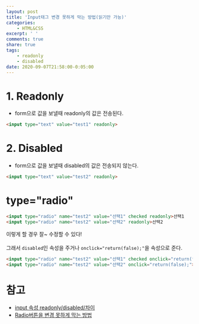```yaml
---
layout: post
title: 'Input태그 변경 못하게 막는 방법(읽기만 가능)'
categories:
    - HTML&CSS
excerpt: ' '
comments: true
share: true
tags:
    - readonly
    - disabled
date: 2020-09-07T21:58:00-0:05:00
---
```


# 1. Readonly
- form으로 값을 보낼때 readonly의 값은 전송된다.
```html
<input type="text" value="test1" readonly> 
```

# 2. Disabled
- form으로 값을 보낼때 disabled의 값은 전송되지 않는다.
```html
<input type="text" value="test2" readonly> 
```

# type="radio"
```html
<input type="radio" name="test2" value="선택1" checked readonly>선택1
<input type="radio" name="test2" value="선택2" readonly>선택2
```
이렇게 할 경우 잘~ 수정할 수 있다!
<br><br>
그래서 `disabled`인 속성을 주거나 `onclick="return(false);"`을 속성으로 준다.

```html
<input type="radio" name="test2" value="선택1" checked onclick="return(false);">선택1
<input type="radio" name="test2" value="선택2" onclick="return(false);">선택2
```


# 참고
- [input 속성 readonly/disabled/차이](https://heojju.tistory.com/75)
- [Radio버튼을 변경 못하게 막는 방법](https://pgmaru.tistory.com/188)